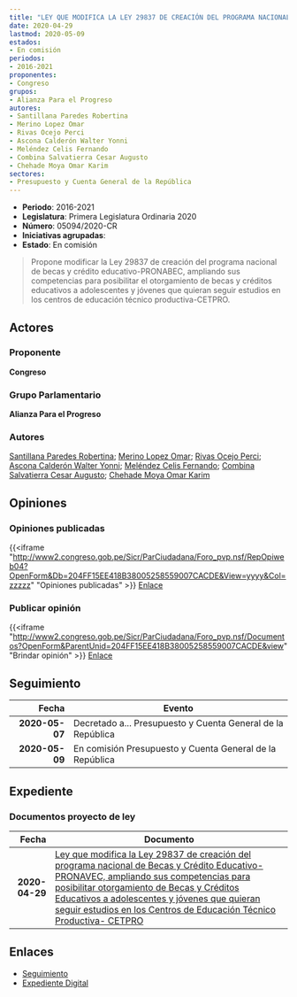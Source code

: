 ```yaml
---
title: "LEY QUE MODIFICA LA LEY 29837 DE CREACIÓN DEL PROGRAMA NACIONAL DE BECAS Y CRÉDITO EDUCATIVO -PRONABEC, AMPLIANDO SU COMPETENCIAS, PARA POSIBILITAR EL OTORGAMIENTO DE BECAS Y CRÉDITOS EDUCATIVOS A ADOLESCENTES Y JÓVENES QUE QUIERAN SEGUIR ESTUDIOS EN LOS CENTROS DE EDUCACIÓN TÉCNICO PRODUCTIVA-CETPRO"
date: 2020-04-29
lastmod: 2020-05-09
estados:
- En comisión
periodos:
- 2016-2021
proponentes:
- Congreso
grupos:
- Alianza Para el Progreso
autores:
- Santillana Paredes Robertina
- Merino Lopez Omar
- Rivas Ocejo Perci
- Ascona Calderón Walter Yonni
- Meléndez Celis Fernando
- Combina Salvatierra Cesar Augusto
- Chehade Moya Omar Karim
sectores:
- Presupuesto y Cuenta General de la República
---
```

- **Periodo**: 2016-2021
- **Legislatura**: Primera Legislatura Ordinaria 2020
- **Número**: 05094/2020-CR
- **Iniciativas agrupadas**: 
- **Estado**: En comisión

> Propone modificar la Ley 29837 de creación del programa nacional de becas y crédito educativo-PRONABEC, ampliando sus competencias para posibilitar el otorgamiento de becas y créditos educativos a adolescentes y jóvenes que quieran seguir estudios en los centros de educación técnico productiva-CETPRO.


## Actores

### Proponente

**Congreso**

### Grupo Parlamentario

**Alianza Para el Progreso**

### Autores

[Santillana Paredes Robertina](mailto:mailto:rsantillana@congreso.gob.pe); [Merino Lopez Omar](mailto:mailto:omerino@congreso.gob.pe); [Rivas Ocejo Perci](mailto:mailto:privas@congreso.gob.pe); [Ascona Calderón Walter Yonni](mailto:mailto:wascona@congreso.gob.pe); [Meléndez Celis Fernando](mailto:mailto:fmelendez@congreso.gob.pe); [Combina Salvatierra Cesar Augusto](mailto:mailto:ccombina@congreso.gob.pe); [Chehade Moya Omar Karim](mailto:mailto:ochehade@congreso.gob.pe)

## Opiniones

### Opiniones publicadas

{{<iframe "http://www2.congreso.gob.pe/Sicr/ParCiudadana/Foro_pvp.nsf/RepOpiweb04?OpenForm&Db=204FF15EE418B38005258559007CACDE&View=yyyy&Col=zzzzz" "Opiniones publicadas" >}}
[Enlace](http://www2.congreso.gob.pe/Sicr/ParCiudadana/Foro_pvp.nsf/RepOpiweb04?OpenForm&Db=204FF15EE418B38005258559007CACDE&View=yyyy&Col=zzzzz)

### Publicar opinión

{{<iframe "http://www2.congreso.gob.pe/Sicr/ParCiudadana/Foro_pvp.nsf/Documentos?OpenForm&ParentUnid=204FF15EE418B38005258559007CACDE&view" "Brindar opinión" >}}
[Enlace](http://www2.congreso.gob.pe/Sicr/ParCiudadana/Foro_pvp.nsf/Documentos?OpenForm&ParentUnid=204FF15EE418B38005258559007CACDE&view)


## Seguimiento

| Fecha | Evento |
|------:|--------|
| **2020-05-07** | Decretado a... Presupuesto y Cuenta General de la República |
| **2020-05-09** | En comisión Presupuesto y Cuenta General de la República |

## Expediente

### Documentos proyecto de ley

| Fecha | Documento |
|------:|-----------|
| **2020-04-29** | [Ley que modifica la Ley 29837 de creación del programa nacional de Becas y Crédito Educativo- PRONAVEC, ampliando sus competencias para posibilitar otorgamiento de Becas y Créditos Educativos a adolescentes y jóvenes que quieran seguir estudios en los Centros de Educación Técnico Productiva- CETPRO](http://www.leyes.congreso.gob.pe/Documentos/2016_2021/Proyectos_de_Ley_y_de_Resoluciones_Legislativas/PL05094_20200429.pdf) |

## Enlaces

- [Seguimiento](http://www2.congreso.gob.pe/Sicr/TraDocEstProc/CLProLey2016.nsf/f7fff46988ca05b1052578e100829cc7/c5b25d44e125962f05258559006c73b9?OpenDocument)
- [Expediente Digital](http://www2.congreso.gob.pe/Sicr/TraDocEstProc/CLProLey2016.nsf/f7fff46988ca05b1052578e100829cc7/c5b25d44e125962f05258559006c73b9?OpenDocument&Click=05257FB7005EB655.eb71d0cf91d8294e05256cdf006b5706/$Body/0.1C6C)

